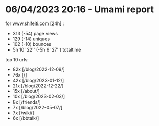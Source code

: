 # 06/04/2023 20:16 - Umami report
for www.shifeiti.com [24h] :

 - 313 (-54) page views
 - 129 (-14) uniques
 - 102 (-10) bounces
 - 5h 10' 22'' (-5h 6' 27'') totaltime


top 10 urls:
 - 82x [/blog/2022-12-09/]
 - 76x [/]
 - 42x [/blog/2023-01-12/]
 - 21x [/blog/2022-12-22/]
 - 15x [/about/]
 - 10x [/blog/2023-02-03/]
 - 8x [/friends/]
 - 7x [/blog/2022-05-07/]
 - 7x [/wiki/]
 - 6x [/bbtalk/]


